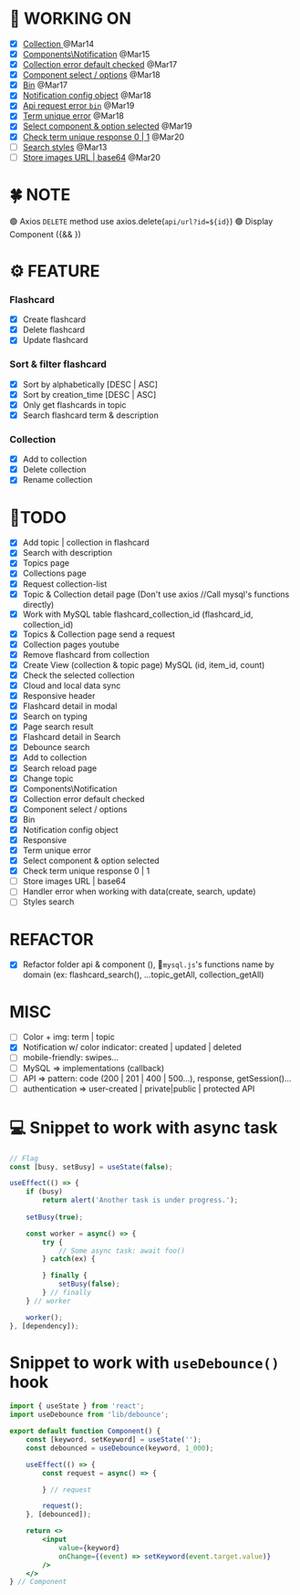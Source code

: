 # 🚀 WORKING ON
* [x] [Collection ](#task8) @Mar14
* [x] [Components\Notification](#task10) @Mar15
* [x] [Collection error default checked](#task1) @Mar17 
* [x] [Component select / options](#task3) @Mar18
* [x] [Bin](#task2) @Mar17 
* [x] [Notification config object](#task4) @Mar18 
* [x] [Api request error `bin`](#task1) @Mar19
* [x] [Term unique error](#task6) @Mar18 
* [x] [Select component & option selected](#task9) @Mar19
* [x] [Check term unique response 0 | 1](#task6) @Mar20 
* [ ] [Search styles](#task5) @Mar13
* [ ] [Store images URL | base64](#task11) @Mar20

# 🍀 NOTE
🟢 Axios `DELETE` method use axios.delete(`api/url?id=${id}`) 
🟢 Display Component ({&& <Component />})

# ⚙ FEATURE
###  Flashcard
* [x] Create flashcard
* [x] Delete flashcard
* [x] Update flashcard

### Sort & filter flashcard
* [x] Sort by alphabetically [DESC | ASC]
* [x] Sort by creation_time [DESC | ASC]
* [x] Only get flashcards in topic
* [x] Search flashcard term & description

### Collection
* [x] Add to collection
* [x] Delete collection
* [x] Rename collection

# 💪TODO
* [x] Add topic | collection in flashcard   
* [x] Search with description 
* [x] Topics page
* [x] Collections page
* [x] Request collection-list
* [x] Topic & Collection detail page (Don't use axios //Call mysql's functions directly)
* [x] Work with MySQL table flashcard_collection_id (flashcard_id, collection_id)
* [x] Topics & Collection page send a request
* [x] Collection pages youtube
* [x] Remove flashcard from collection
* [x] Create View (collection & topic page) MySQL (id, item_id, count)
* [x] Check the selected collection
* [x] Cloud and local data sync
* [x] Responsive header
* [x] Flashcard detail in modal
* [x] Search on typing
* [x] Page search result
* [x] Flashcard detail in Search 
* [x] Debounce search
* [x] Add to collection
* [x] Search reload page
* [x] Change topic
* [x] <a id="task10">Components\Notification</a>
* [x] <a id="task1">Collection error default checked</a>
* [x] <a id="task3">Component select / options</a>
* [x] <a id="task2">Bin</a> 
* [x] <a id="task4">Notification config object</a>
* [x] <a id="task1">Responsive</a>
* [x] <a id="task6">Term unique error</a>
* [x] <a id="task9">Select component & option selected</a>
* [x] Check term unique response 0 | 1
* [ ] <a id="task11">Store images URL | base64 </a>
* [ ] <a id="task15">Handler error when working with data(create, search, update)</a>
* [ ] <a id="task5">Styles search</a>
 
# REFACTOR 
* [x] Refactor folder api & component (), 📝`mysql.js`'s functions name by domain (ex: flashcard_search(), ...topic_getAll, collection_getAll)

# MISC
* [ ] Color + img: term | topic
* [X] Notification w/ color indicator: created | updated | deleted
* [ ] mobile-friendly: swipes...
* [ ] MySQL => implementations (callback)
* [ ] API => pattern: code (200 | 201 | 400 | 500...), response, getSession()...
* [ ] authentication => user-created | private|public | protected API

# 💻 Snippet to work with async task
```jsx
// Flag
const [busy, setBusy] = useState(false);

useEffect(() => {
    if (busy)
        return alert('Another task is under progress.');
    
    setBusy(true);

    const worker = async() => {
        try {
            // Some async task: await foo()
        } catch(ex) {

        } finally {
            setBusy(false);
        } // finally
    } // worker

    worker();
}, [dependency]);
```

# Snippet to work with `useDebounce()` hook
```jsx
import { useState } from 'react';
import useDebounce from 'lib/debounce';

export default function Component() {
    const [keyword, setKeyword] = useState('');
    const debounced = useDebounce(keyword, 1_000);

    useEffect(() => {
        const request = async() => {

        } // request

        request();
    }, [debounced]);

    return <>
        <input
            value={keyword}
            onChange={(event) => setKeyword(event.target.value)}
        />
    </>
} // Component
```